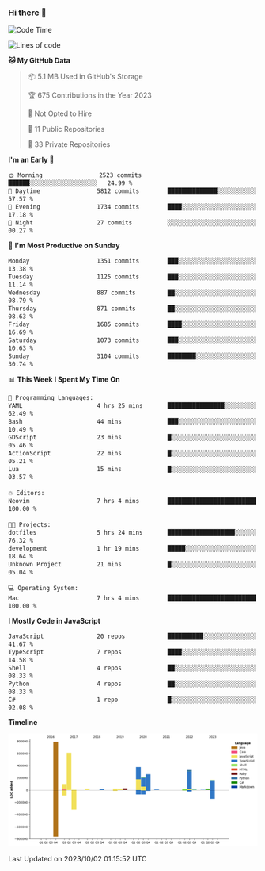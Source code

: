 ### Hi there 👋

<!--
**Clumsy-Coder/Clumsy-Coder** is a ✨ _special_ ✨ repository because its `README.md` (this file) appears on your GitHub profile.

Here are some ideas to get you started:

- 🔭 I’m currently working on ...
- 🌱 I’m currently learning ...
- 👯 I’m looking to collaborate on ...
- 🤔 I’m looking for help with ...
- 💬 Ask me about ...
- 📫 How to reach me: ...
- 😄 Pronouns: ...
- ⚡ Fun fact: ...
-->

<!-- anmol098/waka-readme-stats -->
<!--START_SECTION:waka-->
![Code Time](http://img.shields.io/badge/Code%20Time-403%20hrs%2030%20mins-blue)

![Lines of code](https://img.shields.io/badge/From%20Hello%20World%20I%27ve%20Written-3.0%20million%20lines%20of%20code-blue)

**🐱 My GitHub Data** 

> 📦 5.1 MB Used in GitHub's Storage 
 > 
> 🏆 675 Contributions in the Year 2023
 > 
> 🚫 Not Opted to Hire
 > 
> 📜 11 Public Repositories 
 > 
> 🔑 33 Private Repositories 
 > 
**I'm an Early 🐤** 

```text
🌞 Morning                2523 commits        ██████░░░░░░░░░░░░░░░░░░░   24.99 % 
🌆 Daytime                5812 commits        ██████████████░░░░░░░░░░░   57.57 % 
🌃 Evening                1734 commits        ████░░░░░░░░░░░░░░░░░░░░░   17.18 % 
🌙 Night                  27 commits          ░░░░░░░░░░░░░░░░░░░░░░░░░   00.27 % 
```
📅 **I'm Most Productive on Sunday** 

```text
Monday                   1351 commits        ███░░░░░░░░░░░░░░░░░░░░░░   13.38 % 
Tuesday                  1125 commits        ███░░░░░░░░░░░░░░░░░░░░░░   11.14 % 
Wednesday                887 commits         ██░░░░░░░░░░░░░░░░░░░░░░░   08.79 % 
Thursday                 871 commits         ██░░░░░░░░░░░░░░░░░░░░░░░   08.63 % 
Friday                   1685 commits        ████░░░░░░░░░░░░░░░░░░░░░   16.69 % 
Saturday                 1073 commits        ███░░░░░░░░░░░░░░░░░░░░░░   10.63 % 
Sunday                   3104 commits        ████████░░░░░░░░░░░░░░░░░   30.74 % 
```


📊 **This Week I Spent My Time On** 

```text
💬 Programming Languages: 
YAML                     4 hrs 25 mins       ████████████████░░░░░░░░░   62.49 % 
Bash                     44 mins             ███░░░░░░░░░░░░░░░░░░░░░░   10.49 % 
GDScript                 23 mins             █░░░░░░░░░░░░░░░░░░░░░░░░   05.46 % 
ActionScript             22 mins             █░░░░░░░░░░░░░░░░░░░░░░░░   05.21 % 
Lua                      15 mins             █░░░░░░░░░░░░░░░░░░░░░░░░   03.57 % 

🔥 Editors: 
Neovim                   7 hrs 4 mins        █████████████████████████   100.00 % 

🐱‍💻 Projects: 
dotfiles                 5 hrs 24 mins       ███████████████████░░░░░░   76.32 % 
development              1 hr 19 mins        █████░░░░░░░░░░░░░░░░░░░░   18.64 % 
Unknown Project          21 mins             █░░░░░░░░░░░░░░░░░░░░░░░░   05.04 % 

💻 Operating System: 
Mac                      7 hrs 4 mins        █████████████████████████   100.00 % 
```

**I Mostly Code in JavaScript** 

```text
JavaScript               20 repos            ██████████░░░░░░░░░░░░░░░   41.67 % 
TypeScript               7 repos             ████░░░░░░░░░░░░░░░░░░░░░   14.58 % 
Shell                    4 repos             ██░░░░░░░░░░░░░░░░░░░░░░░   08.33 % 
Python                   4 repos             ██░░░░░░░░░░░░░░░░░░░░░░░   08.33 % 
C#                       1 repo              █░░░░░░░░░░░░░░░░░░░░░░░░   02.08 % 
```



**Timeline**

![Lines of Code chart](https://raw.githubusercontent.com/Clumsy-Coder/Clumsy-Coder/main/assets/bar_graph.png)


 Last Updated on 2023/10/02 01:15:52 UTC
<!--END_SECTION:waka-->
